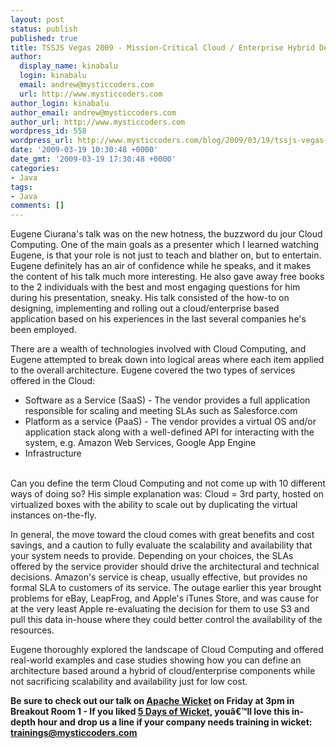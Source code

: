 ```yaml
---
layout: post
status: publish
published: true
title: TSSJS Vegas 2009 - Mission-Critical Cloud / Enterprise Hybrid Deployments
author:
  display_name: kinabalu
  login: kinabalu
  email: andrew@mysticcoders.com
  url: http://www.mysticcoders.com
author_login: kinabalu
author_email: andrew@mysticcoders.com
author_url: http://www.mysticcoders.com
wordpress_id: 558
wordpress_url: http://www.mysticcoders.com/blog/2009/03/19/tssjs-vegas-2009-mission-critical-cloud-enterprise-hybrid-deployments/
date: '2009-03-19 10:30:48 +0000'
date_gmt: '2009-03-19 17:30:48 +0000'
categories:
- Java
tags:
- Java
comments: []
---
```

Eugene Ciurana's talk was on the new hotness, the buzzword du jour Cloud Computing. One of the main goals as a presenter which I learned watching Eugene, is that your role is not just to teach and blather on, but to entertain. Eugene definitely has an air of confidence while he speaks, and it makes the content of his talk much more interesting. He also gave away free books to the 2 individuals with the best and most engaging questions for him during his presentation, sneaky. His talk consisted of the how-to on designing, implementing and rolling out a cloud/enterprise based application based on his experiences in the last several companies he's been employed.


There are a wealth of technologies involved with Cloud Computing, and Eugene attempted to break down into logical areas where each item applied to the overall architecture. Eugene covered the two types of services offered in the Cloud:


<ul>
<li>Software as a Service (SaaS) - The vendor provides a full application responsible for scaling and meeting SLAs such as Salesforce.com</li>
<li>Platform as a service (PaaS) - The vendor provides a virtual OS and/or application stack along with a well-defined API for interacting with the system, e.g. Amazon Web Services, Google App Engine</li>
<li>Infrastructure</li><br />
</ul>

Can you define the term Cloud Computing and not come up with 10 different ways of doing so? His simple explanation was: Cloud = 3rd party, hosted on virtualized boxes with the ability to scale out by duplicating the virtual instances on-the-fly.


In general, the move toward the cloud comes with great benefits and cost savings, and a caution to fully evaluate the scalability and availability that your system needs to provide. Depending on your choices, the SLAs offered by the service provider should drive the architectural and technical decisions. Amazon's service is cheap, usually effective, but provides no formal SLA to customers of its service. The outage earlier this year brought problems for eBay, LeapFrog, and Apple's iTunes Store, and was cause for at the very least Apple re-evaluating the decision for them to use S3 and pull this data in-house where they could better control the availability of the resources.


Eugene thoroughly explored the landscape of Cloud Computing and offered real-world examples and case studies showing how you can define an architecture based around a hybrid of cloud/enterprise components while not sacrificing scalability and availability just for low cost.


<strong>Be sure to check out our talk on <a href="http://wicket.apache.org/" title="Apache Wicket" target="_blank">Apache Wicket</a> on Friday at 3pm in Breakout Room 1 - If you liked <a href="http://www.mysticcoders.com/blog/2009/03/09/5-days-of-wicket/" title="5 Days of Wicket" target="_top">5 Days of Wicket</a>, you&acirc;&euro;&trade;ll love this in-depth hour and drop us a line if your company needs training in wicket: <a href="mailto:trainings@mysticcoders.com">trainings@mysticcoders.com</a></strong>


